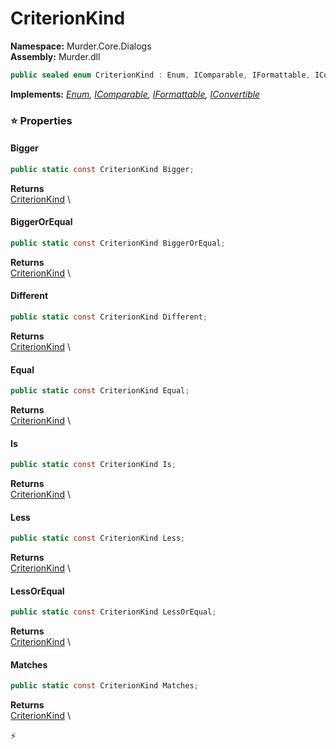 # CriterionKind

**Namespace:** Murder.Core.Dialogs \
**Assembly:** Murder.dll

```csharp
public sealed enum CriterionKind : Enum, IComparable, IFormattable, IConvertible
```

**Implements:** _[Enum](https://learn.microsoft.com/en-us/dotnet/api/System.Enum?view=net-7.0), [IComparable](https://learn.microsoft.com/en-us/dotnet/api/System.IComparable?view=net-7.0), [IFormattable](https://learn.microsoft.com/en-us/dotnet/api/System.IFormattable?view=net-7.0), [IConvertible](https://learn.microsoft.com/en-us/dotnet/api/System.IConvertible?view=net-7.0)_

### ⭐ Properties
#### Bigger
```csharp
public static const CriterionKind Bigger;
```

**Returns** \
[CriterionKind](/Murder/Core/Dialogs/CriterionKind.html) \
#### BiggerOrEqual
```csharp
public static const CriterionKind BiggerOrEqual;
```

**Returns** \
[CriterionKind](/Murder/Core/Dialogs/CriterionKind.html) \
#### Different
```csharp
public static const CriterionKind Different;
```

**Returns** \
[CriterionKind](/Murder/Core/Dialogs/CriterionKind.html) \
#### Equal
```csharp
public static const CriterionKind Equal;
```

**Returns** \
[CriterionKind](/Murder/Core/Dialogs/CriterionKind.html) \
#### Is
```csharp
public static const CriterionKind Is;
```

**Returns** \
[CriterionKind](/Murder/Core/Dialogs/CriterionKind.html) \
#### Less
```csharp
public static const CriterionKind Less;
```

**Returns** \
[CriterionKind](/Murder/Core/Dialogs/CriterionKind.html) \
#### LessOrEqual
```csharp
public static const CriterionKind LessOrEqual;
```

**Returns** \
[CriterionKind](/Murder/Core/Dialogs/CriterionKind.html) \
#### Matches
```csharp
public static const CriterionKind Matches;
```

**Returns** \
[CriterionKind](/Murder/Core/Dialogs/CriterionKind.html) \


⚡